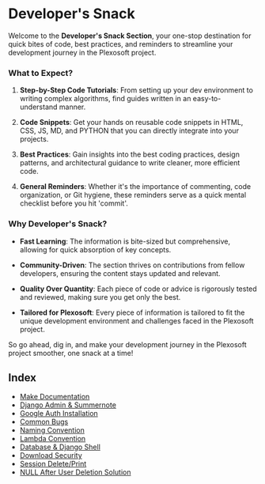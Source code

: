 # Developer's Snack

Welcome to the **Developer's Snack Section**, your one-stop destination for quick bites of code, best practices, and reminders to streamline your development journey in the Plexosoft project.

### What to Expect?

1. **Step-by-Step Code Tutorials**: From setting up your dev environment to writing complex algorithms, find guides written in an easy-to-understand manner.
  
2. **Code Snippets**: Get your hands on reusable code snippets in HTML, CSS, JS, MD, and PYTHON that you can directly integrate into your projects.

3. **Best Practices**: Gain insights into the best coding practices, design patterns, and architectural guidance to write cleaner, more efficient code.

4. **General Reminders**: Whether it's the importance of commenting, code organization, or Git hygiene, these reminders serve as a quick mental checklist before you hit 'commit'.

### Why Developer's Snack?

- **Fast Learning**: The information is bite-sized but comprehensive, allowing for quick absorption of key concepts.
  
- **Community-Driven**: The section thrives on contributions from fellow developers, ensuring the content stays updated and relevant.

- **Quality Over Quantity**: Each piece of code or advice is rigorously tested and reviewed, making sure you get only the best.

- **Tailored for Plexosoft**: Every piece of information is tailored to fit the unique development environment and challenges faced in the Plexosoft project.

So go ahead, dig in, and make your development journey in the Plexosoft project smoother, one snack at a time!

## Index

- [Make Documentation](../mkdoc/mkdoc.md)
- [Django Admin & Summernote](development_reminder.md)
- [Google Auth Installation](google_auth.md)
- [Common Bugs](common_bugs.md)
- [Naming Convention](naming_convention.md)
- [Lambda Convention](lambda.md)
- [Database & Django Shell](shell_database.md)
- [Download Security](download_security.md)
- [Session Delete/Print](session_delete_and_print.md)
- [NULL After User Deletion Solution](null_after_user_deletion.md)
